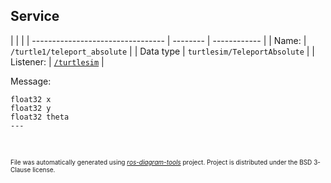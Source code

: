 <!--
File was automatically generated using 'ros-diagram-tools' project.
Project is distributed under the BSD 3-Clause license.
-->

## Service


|  |  |
| --------------------------------- | -------- | ------------ |
| Name: | `/turtle1/teleport_absolute` |
| Data type | `turtlesim/TeleportAbsolute` |
| Listener: | [`/turtlesim`](n__turtlesim.html) |

Message:
```
float32 x
float32 y
float32 theta
---


```



</br>
<font size="1">
File was automatically generated using <a href="https://github.com/anetczuk/ros-diagram-tools"><i>ros-diagram-tools</i></a> project.
Project is distributed under the BSD 3-Clause license.
</font>
